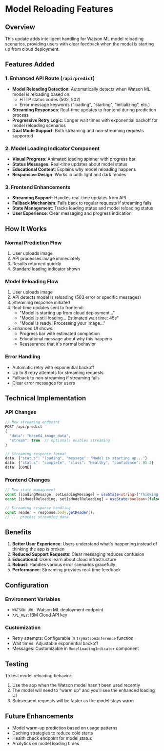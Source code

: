 # Model Reloading Features

## Overview
This update adds intelligent handling for Watson ML model reloading scenarios, providing users with clear feedback when the model is starting up from cloud deployment.

## Features Added

### 1. Enhanced API Route (`/api/predict`)
- **Model Reloading Detection**: Automatically detects when Watson ML model is reloading based on:
  - HTTP status codes (503, 502)
  - Error message keywords ("loading", "starting", "initializing", etc.)
- **Streaming Responses**: Real-time updates to frontend during prediction process
- **Progressive Retry Logic**: Longer wait times with exponential backoff for model reloading scenarios
- **Dual Mode Support**: Both streaming and non-streaming requests supported

### 2. Model Loading Indicator Component
- **Visual Progress**: Animated loading spinner with progress bar
- **Status Messages**: Real-time updates about model status
- **Educational Content**: Explains why model reloading happens
- **Responsive Design**: Works in both light and dark modes

### 3. Frontend Enhancements
- **Streaming Support**: Handles real-time updates from API
- **Fallback Mechanism**: Falls back to regular requests if streaming fails
- **State Management**: Tracks loading states and model reloading status
- **User Experience**: Clear messaging and progress indication

## How It Works

### Normal Prediction Flow
1. User uploads image
2. API processes image immediately
3. Results returned quickly
4. Standard loading indicator shown

### Model Reloading Flow
1. User uploads image
2. API detects model is reloading (503 error or specific messages)
3. Streaming response initiated
4. Real-time updates sent to frontend:
   - "Model is starting up from cloud deployment..."
   - "Model is still loading... Estimated wait time: 45s"
   - "Model is ready! Processing your image..."
5. Enhanced UI shows:
   - Progress bar with estimated completion
   - Educational message about why this happens
   - Reassurance that it's normal behavior

### Error Handling
- Automatic retry with exponential backoff
- Up to 8 retry attempts for streaming requests
- Fallback to non-streaming if streaming fails
- Clear error messages for users

## Technical Implementation

### API Changes
```typescript
// New streaming endpoint
POST /api/predict
{
  "data": "base64_image_data",
  "stream": true  // Optional: enables streaming
}

// Streaming response format
data: {"status": "loading", "message": "Model is starting up..."}
data: {"status": "complete", "class": "Healthy", "confidence": 95.2}
data: [DONE]
```

### Frontend Changes
```typescript
// New state management
const [loadingMessage, setLoadingMessage] = useState<string>("Thinking...");
const [isModelReloading, setIsModelReloading] = useState<boolean>(false);

// Streaming response handling
const reader = response.body.getReader();
// ... process streaming data
```

## Benefits

1. **Better User Experience**: Users understand what's happening instead of thinking the app is broken
2. **Reduced Support Requests**: Clear messaging reduces confusion
3. **Educational**: Users learn about cloud infrastructure
4. **Robust**: Handles various error scenarios gracefully
5. **Performance**: Streaming provides real-time feedback

## Configuration

### Environment Variables
- `WATSON_URL`: Watson ML deployment endpoint
- `API_KEY`: IBM Cloud API key

### Customization
- Retry attempts: Configurable in `tryWatsonInference` function
- Wait times: Adjustable exponential backoff
- Messages: Customizable in `ModelLoadingIndicator` component

## Testing

To test model reloading behavior:
1. Use the app when the Watson model hasn't been used recently
2. The model will need to "warm up" and you'll see the enhanced loading UI
3. Subsequent requests will be faster as the model stays warm

## Future Enhancements

- Model warm-up prediction based on usage patterns
- Caching strategies to reduce cold starts
- Health check endpoint for model status
- Analytics on model loading times
